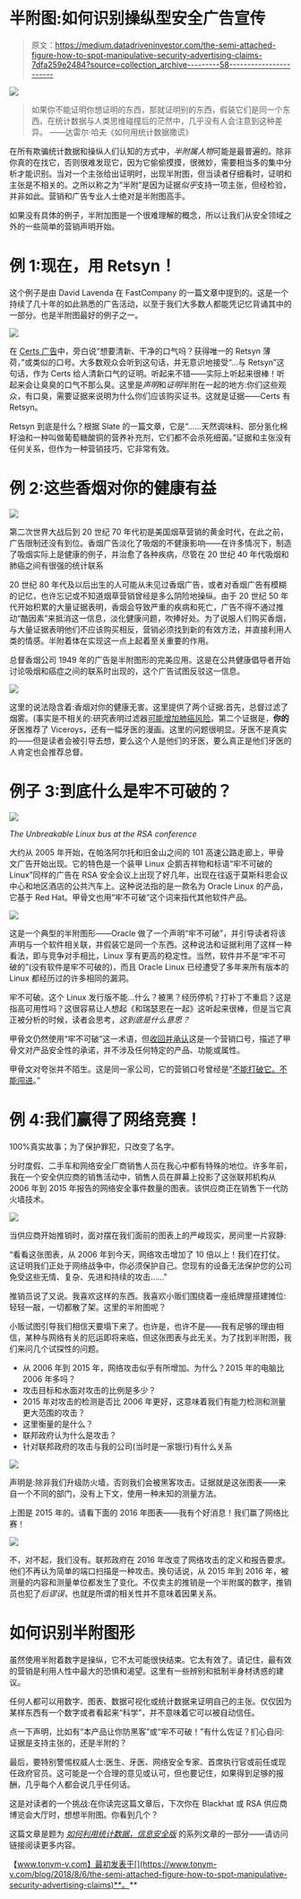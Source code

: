 # 半附图:如何识别操纵型安全广告宣传

> 原文：<https://medium.datadriveninvestor.com/the-semi-attached-figure-how-to-spot-manipulative-security-advertising-claims-7dfa259e2484?source=collection_archive---------58----------------------->

![](img/dc9d042bbd507ee9ef6619e74660e91c.png)

> 如果你不能证明你想证明的东西，那就证明别的东西，假装它们是同一个东西。在统计数据与人类思维碰撞后的茫然中，几乎没有人会注意到这种差异。
> ——达雷尔·哈夫《如何用统计数据撒谎》

在所有欺骗统计数据和操纵人们认知的方式中，*半附属人物*可能是最普遍的。除非你真的在找它，否则很难发现它，因为它偷偷摸摸，很微妙，需要相当多的集中分析才能识别。当对一个主张给出证明时，出现半附图，但当读者仔细看时，证明和主张是不相关的。之所以称之为“半附”是因为证据*似乎*支持一项主张，但经检验，并非如此。营销和广告专业人士绝对是半附图高手。

如果没有具体的例子，半附加图是一个很难理解的概念，所以让我们从安全领域之外的一些简单的营销声明开始。

# 例 1:现在，用 Retsyn！

这个例子是由 David Lavenda 在 FastCompany 的一篇文章中提到的。这是一个持续了几十年的如此熟悉的广告活动，以至于我们大多数人都能凭记忆背诵其中的一部分。也是半附图最好的例子之一。

![](img/1e857ac0ef4d5e68caf6322c605e53ba.png)

在 [Certs 广告](https://www.youtube.com/watch?v=C6qCSxojRes)中，旁白说“想要清新、干净的口气吗？获得唯一的 Retsyn 薄荷，”或类似的口号。大多数观众会听到这句话，并无意识地接受“…与 Retsyn”这句话，作为 Certs 给人清新口气的证明。听起来不错——实际上听起来很棒！听起来会让臭臭的口气不那么臭。这里是*声明*和*证明*半附在一起的地方:你们这些观众，有口臭，需要证据来说明为什么你们应该购买证书。这就是证据——Certs 有 Retsyn。

Retsyn 到底是什么？根据 Slate 的一篇文章，它是“……天然调味料、部分氢化棉籽油和一种叫做葡萄糖酸铜的营养补充剂，它们都不会杀死细菌。”证据和主张没有任何关系，但作为一种营销技巧，它非常有效。

# 例 2:这些香烟对你的健康有益

![](img/84e74cff5135dadf0542aaf0d6d39a02.png)

第二次世界大战后到 20 世纪 70 年代初是美国烟草营销的黄金时代，在此之前，广告限制还没有到位。香烟广告淡化了吸烟的不健康影响——在许多情况下，制造了吸烟实际上是健康的例子，并治愈了各种疾病，尽管在 20 世纪 40 年代吸烟和肺癌之间有很强的统计联系

20 世纪 80 年代及以后出生的人可能从未见过香烟广告，或者对香烟广告有模糊的记忆，也许忘记或不知道烟草营销曾经是多么阴险地操纵。由于 20 世纪 50 年代开始积累的大量证据表明，香烟会导致严重的疾病和死亡，广告不得不通过推动“酷因素”来抵消这一信息，淡化健康问题，吹捧好处。为了说服人们购买香烟，与大量证据表明他们不应该购买相反，营销必须找到新的有效方法，并直接利用人类的情感。半附着体在实现这一点上起着至关重要的作用。

总督香烟公司 1949 年的广告是半附图形的完美应用。这是在公共健康倡导者开始讨论吸烟和癌症之间的联系时出现的，这个广告试图反驳这一信息。

![](img/08c543f03654859594db1a3cf95d9252.png)

这里的说法隐含着:香烟对你的健康无害。这里提供了两个证据:首先，总督过滤了烟雾。(事实是不相关的:研究表明过滤器[可能增加肺癌风险](https://www.reuters.com/article/us-health-lungcancer-cigarette-filters-idUSKBN18I2MT)。第二个证据是，**你的**牙医推荐了 Viceroys，还有一幅牙医的漫画。这里的问题很明显。牙医不是真实的——但是读者会被引导去想，要么这个人是他们的牙医，要么真正是他们牙医的人肯定也会推荐总督。

# 例子 3:到底什么是牢不可破的？

![](img/462537f5b1f8dbba0a1938644ad7ecc5.png)

*The Unbreakable Linux bus at the RSA conference*

大约从 2005 年开始，在帕洛阿尔托和旧金山之间的 101 高速公路走廊上，甲骨文广告开始出现。它的特色是一个装甲 Linux 企鹅吉祥物和标语“牢不可破的 Linux”同样的广告在 RSA 安全会议上出现了好几年，出现在往返于莫斯科恩会议中心和地区酒店的公共汽车上。这种说法指的是一款名为 Oracle Linux 的产品，它基于 Red Hat。甲骨文也用“牢不可破”这个词来指代其他软件产品。

![](img/05d6c1c3af9e3dd16d1e27678f17be3c.png)

这是一个典型的半附图形——Oracle 做了一个声明“牢不可破”，并引导读者将该声明与一个软件相关联，并假装它是同一个东西。这种说法和证据利用了这样一种看法，即与竞争对手相比，Linux 享有更高的稳定性。当然，软件并不是“牢不可破的”(没有软件是牢不可破的)，而且 Oracle Linux 已经遭受了多年来所有版本的 Linux 都经历过的许多相同的漏洞。

牢不可破。这个 Linux 发行版不能…什么？被黑？经历停机？打补丁不重启？这是指高可用性吗？这很容易让人想起《和瑞瑟恩在一起》这听起来很棒，但是当它真正被分析的时候，读者会思考，*这到底是什么意思？*

甲骨文仍然使用“牢不可破”这一术语，但[收回并承认](https://www.securityfocus.com/news/309)这是一个营销口号，描述了甲骨文对产品安全性的承诺，并不涉及任何特定的产品、功能或属性。

甲骨文对夸张并不陌生。这是同一家公司，它的营销口号曾经是“[不能打破它。不能闯进](https://books.google.com/books?id=En_15We7fjUC&pg=PA154&lpg=PA154&dq=%22Can%27t+break+it.+Can%27t+break+in.%22&source=bl&ots=PxaDfcz_lo&sig=RcjXh-J9xX9fb5Fk3DDg3baUoOI&hl=en&sa=X&ved=0ahUKEwjomdT3s5_cAhXVHTQIHQr8A_gQ6AEIWzAI#v=onepage&q=%22Can%27t%20break%20it.%20Can%27t%20break%20in.%22&f=false)。”

# 例 4:我们赢得了网络竞赛！

100%真实故事；为了保护罪犯，只改变了名字。

分时度假、二手车和网络安全厂商销售人员在我心中都有特殊的地位。许多年前，我在一个安全供应商的销售活动中，销售人员在屏幕上投影了这张联邦机构从 2006 年到 2015 年报告的网络安全事件数量的图表。该供应商正在销售下一代防火墙技术。

![](img/54a494ed3f8b4edb48e2008899c3cdd0.png)

当供应商开始推销时，面对摆在我们面前的图表上的严峻现实，房间里一片寂静:

“看看这张图表，从 2006 年到今天，网络攻击增加了 10 倍以上！我们在打仗。这证明我们正处于网络战争中，你必须保护自己。您现有的设备无法保护您的公司免受这些无情、复杂、先进和持续的攻击……”

推销员说了又说。我喜欢这样的东西。我喜欢小贩们围绕着一座纸牌屋搭建摊位:轻轻一敲，一切都散了架。这里的半附图呢？

小贩试图引导我们相信天要塌下来了。也许是，也许不是——我有足够的理由相信，某种与网络有关的厄运即将来临，但这张图表与此无关。为了找到半附图，我们来问几个试探性的问题。

*   从 2006 年到 2015 年，网络攻击似乎有所增加。为什么？2015 年的电脑比 2006 年多吗？
*   攻击目标和水面对攻击的比例是多少？
*   2015 年对攻击的检测是否比 2006 年更好，这意味着我们有能力检测和测量更大范围的攻击？
*   这里衡量的是什么？
*   联邦政府认为什么是攻击？
*   针对联邦政府的攻击与我的公司(当时是一家银行)有什么关系

![](img/33f78b78433a51f68a7eec808d314c1a.png)

声明是:除非我们升级防火墙，否则我们会被黑客攻击。证据就是这张图表——来自一个不同的部门，没有上下文，使用一种未知的测量方法。

上图是 2015 年的。请看下面的 2016 年图表——我有个好消息！我们赢了网络比赛！

![](img/129abead40440608ebd09c4a6d047fa7.png)

不，对不起，我们没有。联邦政府在 2016 年改变了网络攻击的定义和报告要求。他们不再认为简单的端口扫描是一种攻击。换句话说，从 2015 年到 2016 年，被测量的内容和测量单位都发生了变化。不仅卖主的推销是一个半附属的数字，推销员也犯了*后谬误*，也就是所谓的相关性并不意味着因果关系。

# 如何识别半附图形

虽然使用半附着数字是操纵，它不太可能很快结束。它太有效了。请记住，最有效的营销是利用人性中最大的恐惧和渴望。这里有一些辨别和抵制半身材诱惑的建议。

任何人都可以用数字、图表、数据可视化或统计数据来证明自己的主张。仅仅因为某样东西有一个数字或者看起来“科学”，并不意味着它可以被自动信任。

点一下声明，比如有“本产品让你防黑客”或“牢不可破！”有什么佐证？扪心自问:证据是支持主张的，还是半附的？

最后，要特别警惕权威人士:医生、牙医、网络安全专家、首席执行官或前任或现任政府官员。这可能是一个合理的意见或认可，但也要记住，如果得到足够的报酬，几乎每个人都会说几乎任何话。

这是对读者的一个挑战:在你读完这篇文章后，下次你在 Blackhat 或 RSA 供应商博览会大厅时，想想半附图。你看到几个？

这篇文章是题为 [*如何利用统计数据，信息安全版*](https://www.tonym-v.com/blog/2018/07/10/how-to-lie-with-statistics-information-security-edition) 的系列文章的一部分——请访问链接阅读更多内容。

【www.tonym-v.com】最初发表于[](https://www.tonym-v.com/blog/2018/8/6/the-semi-attached-figure-how-to-spot-manipulative-security-advertising-claims)**。**